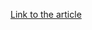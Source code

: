 [Link to the article](https://blog.malwarebytes.com/threat-analysis/2016/02/dma-locker-a-new-ransomware-but-no-reason-to-panic/)
